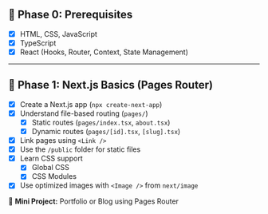 
## 🎯 Phase 0: Prerequisites

- [x]  HTML, CSS, JavaScript
- [x]  TypeScript
- [x]  React (Hooks, Router, Context, State Management)

---

## 📁 Phase 1: Next.js Basics (Pages Router)

- [x]  Create a Next.js app (`npx create-next-app`)
- [x]  Understand file-based routing (`pages/`)
    - [x]  Static routes (`pages/index.tsx`, `about.tsx`)
    - [x]  Dynamic routes (`pages/[id].tsx`, `[slug].tsx`)
- [x]  Link pages using `<Link />`
- [x]  Use the `/public` folder for static files
- [x]  Learn CSS support
    - [x]  Global CSS
    - [x]  CSS Modules
- [x]  Use optimized images with `<Image />` from `next/image`

📌 **Mini Project:** Portfolio or Blog using Pages Router